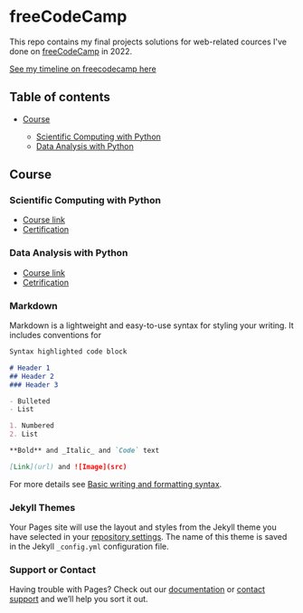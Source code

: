 # freeCodeCamp

This repo contains my final projects solutions for web-related cources I've done on [freeCodeCamp](https://www.freecodecamp.org) in 2022.

[See my timeline on freecodecamp here](https://www.freecodecamp.org/fcc6aa1e23c-2d61-4631-9f73-29cafe545a9c)

## Table of contents
- [Course]()

  - [Scientific Computing with Python]()
  - [Data Analysis with Python]()




## Course

### Scientific Computing with Python
- [Course link](https://www.freecodecamp.org/learn/scientific-computing-with-python/)
- [Certification](https://www.freecodecamp.org/certification/fcc6aa1e23c-2d61-4631-9f73-29cafe545a9c/scientific-computing-with-python-v7)

### Data Analysis with Python
- [Course link](https://www.freecodecamp.org/learn/data-analysis-with-python/)
- [Cetrification](https://www.freecodecamp.org/certification/fcc6aa1e23c-2d61-4631-9f73-29cafe545a9c/data-analysis-with-python-v7)





### Markdown

Markdown is a lightweight and easy-to-use syntax for styling your writing. It includes conventions for

```markdown
Syntax highlighted code block

# Header 1
## Header 2
### Header 3

- Bulleted
- List

1. Numbered
2. List

**Bold** and _Italic_ and `Code` text

[Link](url) and ![Image](src)
```

For more details see [Basic writing and formatting syntax](https://docs.github.com/en/github/writing-on-github/getting-started-with-writing-and-formatting-on-github/basic-writing-and-formatting-syntax).

### Jekyll Themes

Your Pages site will use the layout and styles from the Jekyll theme you have selected in your [repository settings](https://github.com/catoverhat/resume/settings/pages). The name of this theme is saved in the Jekyll `_config.yml` configuration file.

### Support or Contact

Having trouble with Pages? Check out our [documentation](https://docs.github.com/categories/github-pages-basics/) or [contact support](https://support.github.com/contact) and we’ll help you sort it out.
